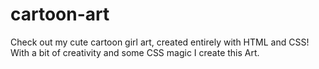 # cartoon-art
Check out my cute cartoon girl art, created entirely with HTML and CSS! With a bit of creativity and some CSS magic I create this Art.
